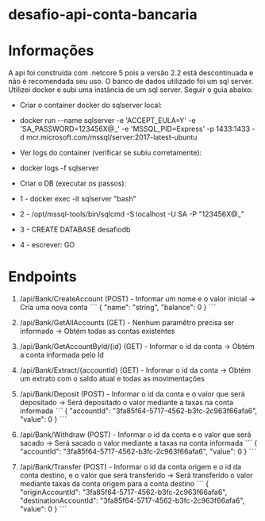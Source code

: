 # desafio-api-conta-bancaria

# Informações
A api foi construída com .netcore 5 pois a versão 2.2 está descontinuada e não é recomendada seu uso.
O banco de dados utilizado foi um sql server. Utilizei docker e subi uma instância de um sql server. Seguir o guia abaixo:

* Criar o container docker do sqlserver local: 
* docker run --name sqlserver -e 'ACCEPT_EULA=Y' -e 'SA_PASSWORD=123456X@_' -e 'MSSQL_PID=Express' -p 1433:1433 -d mcr.microsoft.com/mssql/server:2017-latest-ubuntu

* Ver logs do container (verificar se subiu corretamente):
* docker logs -f sqlserver

* Criar o DB (executar os passos): 
* 1 - docker exec -it sqlserver "bash"
* 2 - /opt/mssql-tools/bin/sqlcmd -S localhost -U SA -P "123456X@_"
* 3 - CREATE DATABASE desafiodb 
* 4 - escrever: GO

# Endpoints
1. /api/Bank/CreateAccount (POST) - Informar um nome e o valor inicial -> Cria uma nova conta
ˋˋˋ
{
  "name": "string",
  "balance": 0
}
ˋˋˋ

2. /api/Bank/GetAllAccounts (GET) - Nenhum paramêtro precisa ser informado -> Obtém todas as contas existentes

3. /api/Bank/GetAccountById/{id} (GET) - Informar o id da conta -> Obtém a conta informada pelo Id

4. /api/Bank/Extract/{accountId} (GET) - Informar o id da conta -> Obtém um extrato com o saldo atual e todas as movimentações

5. /api/Bank/Deposit (POST) - Informar o id da conta e o valor que será depositado -> Será depositado o valor mediante a taxas na conta informada
ˋˋˋ
{
  "accountId": "3fa85f64-5717-4562-b3fc-2c963f66afa6",
  "value": 0
}
ˋˋˋ

6. /api/Bank/Withdraw (POST) - Informar o id da conta e o valor que será sacado -> Será sacado o valor mediante a taxas na conta informada
ˋˋˋ
{
  "accountId": "3fa85f64-5717-4562-b3fc-2c963f66afa6",
  "value": 0
}
ˋˋˋ

7. /api/Bank/Transfer (POST) - Informar o id da conta origem e o id da conta destino, e o valor que será transferido -> Será transferido o valor mediante taxas da conta origem para a conta destino
ˋˋˋ
{
  "originAccountId": "3fa85f64-5717-4562-b3fc-2c963f66afa6",
  "destinationAccountId": "3fa85f64-5717-4562-b3fc-2c963f66afa6",
  "value": 0
}
ˋˋˋ



